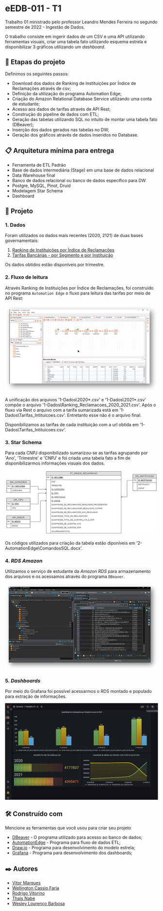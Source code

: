 # eEDB-011 - T1

Trabalho 01 ministrado pelo professor Leandro Mendes Ferreira no segundo semestre de 2022 - Ingestão de Dados.

O trabalho consiste em ingerir dados de um CSV e uma API utilizando ferramentas visuais, criar uma tabela fato utilizando esquema estrela e disponibilizar 3 gráficos utilizando um *dashboard*.

## 🚀 Etapas do projeto

Definimos os seguintes passos:
* Download dos dados de Ranking de Instituições por Índice de Reclamações através de csv;
* Definição da utilização do programa Automation Edge;
* Criação do Amazon Relational Database Service utilizando uma conta de estudante;
* Acesso aos dados de tarifas através de API Rest;
* Construção do pipeline de dados com ETL;
* Geração das tabelas utilizando SQL no intuito de montar uma tabela fato  (DBeaver);
* Inserção dos dados gerados nas tabelas no DW;
* Geração dos gráficos através de dados inseridos no Database.


## 📋 Arquitetura mínima para entrega

* Ferramenta de ETL Padrão
* Base de dados intermediária (Stage) em uma base de dados relacional
* Data Warehouse final
* Banco de dados relacional ou banco de dados específico para DW
* Postgre, MySQL, Pinot, Druid
* Modelagem Star Schema
* Dashboard  

## 🔧 Projeto

### 1. Dados

Foram utilizados os dados mais recentes (2020, 2121) de duas bases governamentais:

1. [Ranking de Instituições por Índice de Reclamações](https://dados.gov.br/dataset/ranking-de-instituicoes-por-indice-de-reclamacoes)
2. [Tarifas Bancárias - por Segmento e por Instituição](https://dados.gov.br/dataset/tarifas-bancarias-por-segmento-e-por-instituicao)

Os dados obtidos estão disponíveis por trimestre.

### 2. Fluxo de leitura

Através Ranking de Instituições por Índice de Reclamações, foi construído no programa `Automation Edge` o fluxo para leitura das tarifas por meio de API Rest:

![AutomationEdge_Fluxo](/2-AutomationEdge/AutomationEdge_Fluxo.png)

A unificação dos arquivos '1-Dados\2020*.csv' e '1-Dados\2021*.csv' compõe o arquivo '1-Dados\Ranking_Reclamacoes_2020_2021.csv'. Após o fluxo via Rest o arquivo com a tarifa sumarizada está em '1-Dados\Tarifas_Intituicoes.csv'. Entretanto esse não é o arquivo final.

Disponibilizamos as tarifas de cada instituição com a url obtida em '1-Dados\Tarifas_Intituicoes.csv'.

### 3. Star Schema

Para cada CNPJ disponibilizado sumarizou-se as tarifas agrupando por 'Ano', 'Trimestre' e 'CNPJ' e foi criada uma tabela fato a fim de disponibilizarmos informações visuais dos dados.

![Star_Schema](/1-Dados/Star_Schema.png)

Os códigos utilizados para criação da tabela estão diponíveis em '2-AutomationEdge\ComandosSQL.docx'.

### 4. *RDS Amazon*

Utilizamos o serviço de estudante da *Amazon RDS* para armazenamento dos arquivos e os acessamos através do programa `DBeaver`.

![DBeaver](/1-Dados/DBeaver.png)

### 5. *Dashboards*

Por meio do Grafana foi possível acessarmos o RDS montado e populado para extração de informações.

![Dashboard_Grafana](/3-Grafana/Dashboard_Grafana.png)


## 🛠️ Construído com

Mencione as ferramentas que você usou para criar seu projeto

* [DBeaver](https://dbeaver.io/download/) - O programa utilizado para acesso ao banco de dados;
* [AutomationEdge](https://automationedge.com.br/) - Programa para fluxo de dados ETL;
* [Draw.io](https://app.diagrams.net/) - Programa para desenvolvimento do modelo estrela;
* [Grafana](https://grafana.com/) - Programa para desenvolvimento dos dashboards;

## ✒️ Autores

* [Vitor Marques](https://github.com/vitormrqs)
* [Wellington Cassio Faria](https://github.com/wellicfaria)
* [Rodrigo Vitorino](https://github.com/????)
* [Thais Nabe](https://github.com/????)
* [Wesley Lourenço Barbosa](https://github.com/wesleyloubar)
